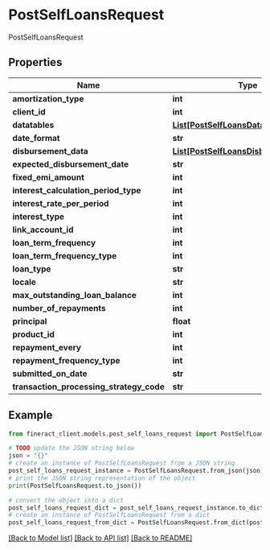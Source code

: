 # PostSelfLoansRequest

PostSelfLoansRequest

## Properties

Name | Type | Description | Notes
------------ | ------------- | ------------- | -------------
**amortization_type** | **int** |  | [optional] 
**client_id** | **int** |  | [optional] 
**datatables** | [**List[PostSelfLoansDatatables]**](PostSelfLoansDatatables.md) |  | [optional] 
**date_format** | **str** |  | [optional] 
**disbursement_data** | [**List[PostSelfLoansDisbursementData]**](PostSelfLoansDisbursementData.md) |  | [optional] 
**expected_disbursement_date** | **str** |  | [optional] 
**fixed_emi_amount** | **int** |  | [optional] 
**interest_calculation_period_type** | **int** |  | [optional] 
**interest_rate_per_period** | **int** |  | [optional] 
**interest_type** | **int** |  | [optional] 
**link_account_id** | **int** |  | [optional] 
**loan_term_frequency** | **int** |  | [optional] 
**loan_term_frequency_type** | **int** |  | [optional] 
**loan_type** | **str** |  | [optional] 
**locale** | **str** |  | [optional] 
**max_outstanding_loan_balance** | **int** |  | [optional] 
**number_of_repayments** | **int** |  | [optional] 
**principal** | **float** |  | [optional] 
**product_id** | **int** |  | [optional] 
**repayment_every** | **int** |  | [optional] 
**repayment_frequency_type** | **int** |  | [optional] 
**submitted_on_date** | **str** |  | [optional] 
**transaction_processing_strategy_code** | **str** |  | [optional] 

## Example

```python
from fineract_client.models.post_self_loans_request import PostSelfLoansRequest

# TODO update the JSON string below
json = "{}"
# create an instance of PostSelfLoansRequest from a JSON string
post_self_loans_request_instance = PostSelfLoansRequest.from_json(json)
# print the JSON string representation of the object
print(PostSelfLoansRequest.to_json())

# convert the object into a dict
post_self_loans_request_dict = post_self_loans_request_instance.to_dict()
# create an instance of PostSelfLoansRequest from a dict
post_self_loans_request_from_dict = PostSelfLoansRequest.from_dict(post_self_loans_request_dict)
```
[[Back to Model list]](../README.md#documentation-for-models) [[Back to API list]](../README.md#documentation-for-api-endpoints) [[Back to README]](../README.md)


